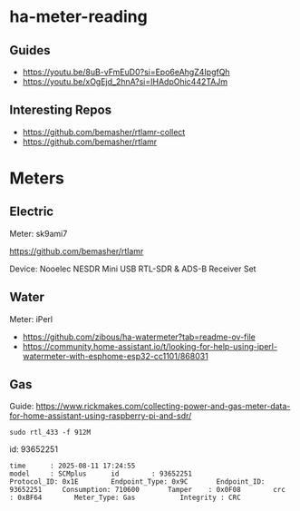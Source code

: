 # ha-meter-reading

## Guides

- https://youtu.be/8uB-vFmEuD0?si=Epo6eAhgZ4IpgfQh
- https://youtu.be/xOgEjd_2hnA?si=IHAdpOhic442TAJm

## Interesting Repos
- https://github.com/bemasher/rtlamr-collect
- https://github.com/bemasher/rtlamr

# Meters

## Electric

Meter: sk9ami7

https://github.com/bemasher/rtlamr

Device: Nooelec NESDR Mini USB RTL-SDR & ADS-B Receiver Set

## Water

Meter: iPerl

- https://github.com/zibous/ha-watermeter?tab=readme-ov-file
- https://community.home-assistant.io/t/looking-for-help-using-iperl-watermeter-with-esphome-esp32-cc1101/868031

## Gas 

Guide: https://www.rickmakes.com/collecting-power-and-gas-meter-data-for-home-assistant-using-raspberry-pi-and-sdr/

`sudo rtl_433 -f 912M`

id: 93652251

```
time      : 2025-08-11 17:24:55
model     : SCMplus      id        : 93652251
Protocol_ID: 0x1E        Endpoint_Type: 0x9C       Endpoint_ID: 93652251     Consumption: 710600       Tamper    : 0x0F08        crc       : 0xBF64        Meter_Type: Gas           Integrity : CRC
```

